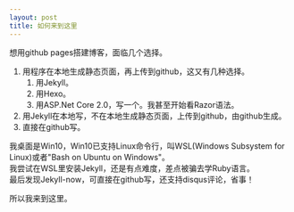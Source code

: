 ```yaml
---
layout: post
title: 如何来到这里
---
```


想用github pages搭建博客，面临几个选择。

1. 用程序在本地生成静态页面，再上传到github，这又有几种选择。
    1. 用Jekyll。
    1. 用Hexo。
    1. 用ASP.Net Core 2.0，写一个。我甚至开始看Razor语法。
1. 用Jekyll在本地写，不在本地生成静态页面，上传到github，由github生成。
1. 直接在github写。

我桌面是Win10，Win10已支持Linux命令行，叫WSL(Windows Subsystem for Linux)或者"Bash on Ubuntu on Windows"。  
我尝试在WSL里安装Jekyll，还是有点难度，差点被骗去学Ruby语言。  
最后发现Jekyll-now，可直接在github写，还支持disqus评论，省事！

所以我来到这里。
